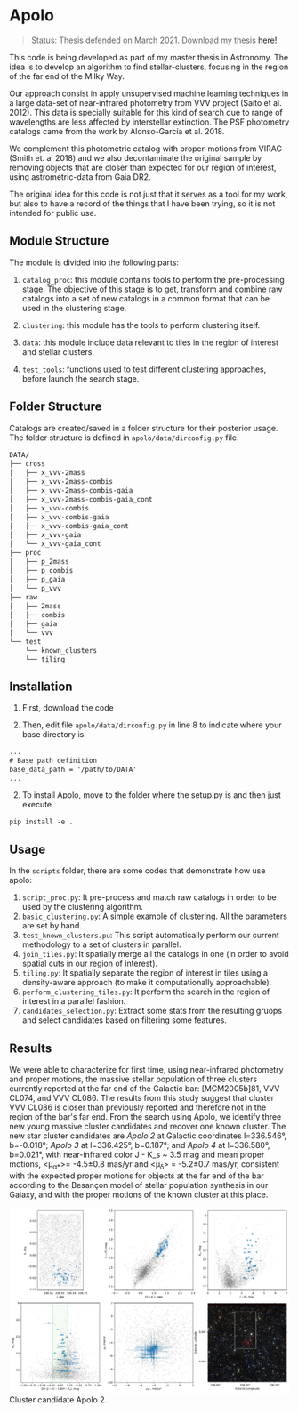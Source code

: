 Apolo
=====

> Status: Thesis defended on March 2021. Download my thesis [here!](https://drive.google.com/file/d/1OcrNnFa7S-o3oVHwSqg-SB1IkH94lpzt/view)

This code is being developed as part of my master thesis in Astronomy. The idea is
to develop an algorithm to find stellar-clusters, focusing in the region of
the far end of the Milky Way.

Our approach consist in apply unsupervised machine learning techniques in a large
data-set of near-infrared photometry from VVV project (Saito et al. 2012). 
This data is specially suitable for this kind
of search due to range of wavelengths are less affected by interstellar extinction.
The PSF photometry catalogs came from the work by Alonso-García et al. 2018.

We complement this photometric 
catalog with proper-motions from VIRAC (Smith et. al 2018) and 
we also decontaminate the original sample by removing objects that are closer than expected
for our region of interest, using astrometric-data from Gaia DR2.

The original idea for this code is not just that it serves as a tool for my work, but also
to have a record of the things that I have been trying, so it is not intended for public use.
 

Module Structure
----------------

The module is divided into the following parts:

 1. `catalog_proc`: this module contains tools to perform the pre-processing stage. The objective 
 of this stage is to get, transform and combine raw catalogs into a set of new catalogs in a common
 format that can be used in the clustering stage. 
  
 2. `clustering`: this module has the tools to perform clustering itself.
 
 3. `data`: this module include data relevant to tiles in the region of interest and stellar clusters.
 
 4. `test_tools`: functions used to test different clustering approaches, before launch the search stage.


Folder Structure
----------------

Catalogs are created/saved in a folder structure for their posterior usage. The folder structure is
defined in `apolo/data/dirconfig.py` file. 

```
DATA/
├── cross
│   ├── x_vvv-2mass
│   ├── x_vvv-2mass-combis
│   ├── x_vvv-2mass-combis-gaia
│   ├── x_vvv-2mass-combis-gaia_cont
│   ├── x_vvv-combis
│   ├── x_vvv-combis-gaia
│   ├── x_vvv-combis-gaia_cont
│   ├── x_vvv-gaia
│   └── x_vvv-gaia_cont
├── proc
│   ├── p_2mass
│   ├── p_combis
│   ├── p_gaia
│   └── p_vvv
├── raw
│   ├── 2mass
│   ├── combis
│   ├── gaia
│   └── vvv
└── test
    └── known_clusters
    └── tiling

```

Installation
------------

1. First, download the code
 
2. Then, edit file `apolo/data/dirconfig.py` in line 8 to indicate where your base directory is.
```
...
# Base path definition
base_data_path = '/path/to/DATA'
...
```
2. To install Apolo, move to the folder where the setup.py is and then just execute

```
pip install -e .
```


Usage
-----

In the `scripts` folder, there are some codes that demonstrate how use apolo:

1. `script_proc.py`: It pre-process and match raw catalogs in order to be used by the clustering algorithm.
2. `basic_clustering.py`: A simple example of clustering. All the parameters are set by hand.
3. `test_known_clusters.pu`: This script automatically perform our current methodology to a set of clusters in parallel.
4. `join_tiles.py`: It spatially merge all the catalogs in one (in order to avoid spatial cuts in our region of interest).
5. `tiling.py`: It spatially separate the region of interest in tiles using a density-aware approach (to make it computationally approachable).
6. `perform_clustering_tiles.py`: It perform the search in the region of interest in a parallel fashion.
7. `candidates_selection.py`: Extract some stats from the resulting gruops and select candidates based on filtering some features.


Results
-------

We were able to characterize for first time, using near-infrared photometry and proper motions,
the massive stellar population of three clusters currently reported at the far end of the Galactic
bar: [MCM2005b]81, VVV CL074, and VVV CL086. The results from this study suggest that cluster VVV CL086
is closer than previously reported and therefore not in the region of the bar's far end. From the search
using Apolo, we identify three new young massive cluster candidates and recover one known cluster.
The new star cluster candidates are _Apolo 2_ at Galactic coordinates l=336.546°, b=-0.018°;
_Apolo 3_ at l=336.425°, b=0.187°; and _Apolo 4_ at l=336.580°, b=0.021°, with near-infrared
color J - K_s ~ 3.5 mag and mean proper motions, <μ<sub>α*</sub>>= -4.5±0.8 mas/yr and <μ<sub>ẟ</sub>> = -5.2±0.7 mas/yr,
consistent with the expected proper motions for objects at the far end of the bar according to the Besançon
model of stellar population synthesis in our Galaxy, and with the proper motions of the known cluster
at this place.


![image](refimage.png)
Cluster candidate Apolo 2.

